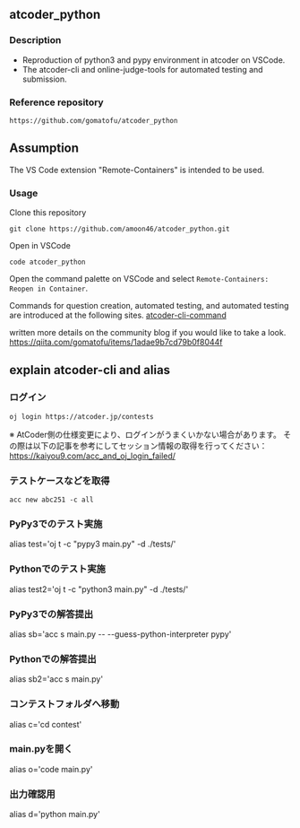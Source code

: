 ## atcoder_python
### Description
* Reproduction of python3 and pypy environment in atcoder on VSCode.
* The atcoder-cli and online-judge-tools for automated testing and submission.

### Reference repository
  ```
  https://github.com/gomatofu/atcoder_python
  ```

## Assumption
The VS Code extension "Remote-Containers" is intended to be used.

### Usage
Clone this repository
 ```
 git clone https://github.com/amoon46/atcoder_python.git
 ```
Open in VSCode
 ```
 code atcoder_python
 ```
Open the command palette on VSCode and select `Remote-Containers: Reopen in Container`.

Commands for question creation, automated testing, and automated testing are introduced at the following sites.
[atcoder-cli-command](http://tatamo.81.la/blog/2018/12/07/atcoder-cli-tutorial/)

written more details on the community blog if you would like to take a look.
https://qiita.com/gomatofu/items/1adae9b7cd79b0f8044f


## explain atcoder-cli and alias 

### ログイン
 ```oj login https://atcoder.jp/contests```

※ AtCoder側の仕様変更により、ログインがうまくいかない場合があります。
その際は以下の記事を参考にしてセッション情報の取得を行ってください：
https://kaiyou9.com/acc_and_oj_login_failed/


### テストケースなどを取得
 ```acc new abc251 -c all```

### PyPy3でのテスト実施
 alias test='oj t -c "pypy3 main.py" -d ./tests/'
 
### Pythonでのテスト実施
 alias test2='oj t -c "python3 main.py" -d ./tests/'

### PyPy3での解答提出
 alias sb='acc s main.py -- --guess-python-interpreter pypy'

### Pythonでの解答提出
 alias sb2='acc s main.py'

### コンテストフォルダへ移動
 alias c='cd contest'

### main.pyを開く
 alias o='code main.py'
 
### 出力確認用
 alias d='python main.py'

